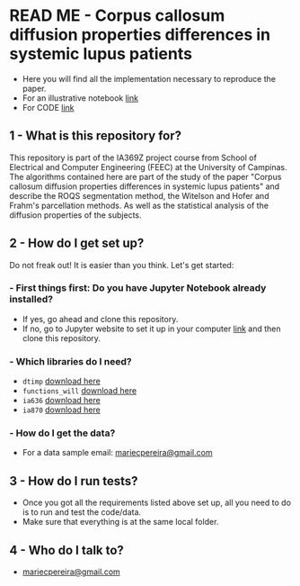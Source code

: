 
# READ ME - Corpus callosum diffusion properties differences in systemic lupus patients

 - Here you will find all the implementation necessary to reproduce the paper. 
 - For an illustrative notebook [link](http://nbviewer.jupyter.org/github/mariecpereira/IA369Z/blob/ad3ffa24bb5d085fc6ad8d4601faad8e82077323/deliver/02062017_Paper_MECP.ipynb)
 - For CODE [link](https://github.com/mariecpereira/IA369Z/blob/master/deliver/02062017_Codebook.ipynb)

## 1 - What is this repository for? 

This repository is part of the IA369Z project course from School of Electrical and Computer Engineering (FEEC) at the University of Campinas. The algorithms contained here are part of the study of the paper "Corpus callosum diffusion properties differences in systemic lupus patients" and describe the ROQS segmentation method, the Witelson and Hofer and Frahm's parcellation methods. As well as the statistical analysis of the diffusion properties of the subjects. 

## 2 - How do I get set up? 

Do not freak out! It is easier than you think. Let's get started: 

###  - First things first: Do you have Jupyter Notebook already installed?  
   - If yes, go ahead and clone this repository. 
   - If no, go to Jupyter website to set it up in your computer [link](http://jupyter.org/install.html) and then clone this repository.
   
###  - Which libraries do I need? 
   - `dtimp` [download here](https://www.dropbox.com/s/cfgjexkqaa98yzz/dtimp.zip?dl=0)
   - `functions_will` [download here](https://www.dropbox.com/s/2mlw8twa516581f/functions_will.zip?dl=0)
   - `ia636` [download here](https://www.dropbox.com/s/z3vrav4mudh6h5e/ia636.zip?dl=0)
   - `ia870` [download here](https://www.dropbox.com/s/o2g35kpbmb183mt/ia870.zip?dl=0)
   
###  - How do I get the data?
   - For a data sample email: mariecpereira@gmail.com  

## 3 - How do I run tests? 

- Once you got all the requirements listed above set up, all you need to do is to run and test the code/data.
- Make sure that everything is at the same local folder.

## 4 - Who do I talk to? 
- mariecpereira@gmail.com
